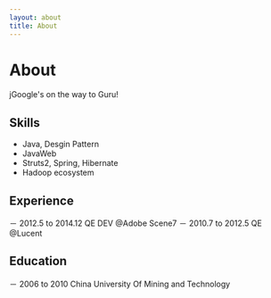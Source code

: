```yaml
---
layout: about
title: About
---
```

# About

jGoogle's on the way to Guru! 

## Skills

- Java, Desgin Pattern
- JavaWeb
- Struts2, Spring, Hibernate
- Hadoop ecosystem


## Experience

－ 2012.5 to 2014.12 QE DEV @Adobe Scene7
－ 2010.7 to 2012.5  QE @Lucent

## Education

－ 2006 to 2010  China University Of Mining and Technology